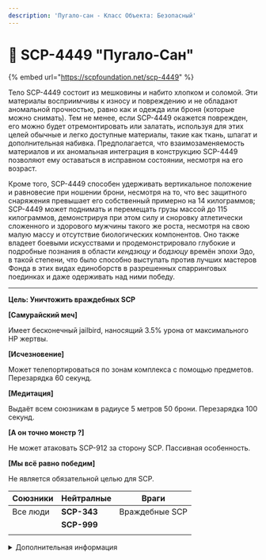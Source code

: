 ```yaml
---
description: 'Пугало-сан - Класс Объекта: Безопасный'
---
```


# 🥷 SCP-4449 "Пугало-Сан"

{% embed url="https://scpfoundation.net/scp-4449" %}

Тело SCP-4449 состоит из мешковины и набито хлопком и соломой. Эти материалы восприимчивы к износу и повреждению и не обладают аномальной прочностью, равно как и одежда или броня (которые можно снимать). Тем не менее, если SCP-4449 окажется поврежден, его можно будет отремонтировать или залатать, используя для этих целей обычные и легко доступные материалы, такие как ткань, шпагат и дополнительная набивка. Предполагается, что взаимозаменяемость материалов и их аномальная интеграция в конструкцию SCP-4449 позволяют ему оставаться в исправном состоянии, несмотря на его возраст.

Кроме того, SCP-4449 способен удерживать вертикальное положение и равновесие при ношении брони, несмотря на то, что вес защитного снаряжения превышает его собственный примерно на 14 килограммов; SCP-4449 может поднимать и перемещать грузы массой до 115 килограммов, демонстрируя при этом силу и сноровку атлетически сложенного и здорового мужчины такого же роста, несмотря на свою малую массу и отсутствие биологических компонентов. Оно также владеет боевыми искусствами и продемонстрировало глубокие и подробные познания в области _кендзюцу_ и _бодзюцу_ времён эпохи Эдо, в такой степени, что было способно выступать против лучших мастеров Фонда в этих видах единоборств в разрешенных спарринговых поединках и даже одерживать над ними победу.

***

**Цель: Уничтожить враждебных SCP**&#x20;

**\[Самурайский меч]**&#x20;

Имеет бесконечный jailbird, наносящий 3.5% урона от максимального HP жертвы.&#x20;

**\[Исчезновение]**&#x20;

Может телепортироваться по зонам комплекса с помощью предметов. Перезарядка 60 секунд.&#x20;

**\[Медитация]**&#x20;

Выдаёт всем союзникам в радиусе 5 метров 50 брони. Перезарядка 100 секунд.&#x20;

**\[А он точно монстр ?]**&#x20;

Не может атаковать SCP-912 за сторону SCP. Пассивная особенность.&#x20;

**\[Мы всё равно победим]**&#x20;

Не является обязательной целью для SCP.

| Союзники | Нейтралные  | Враги          |
| -------- | ----------- | -------------- |
| Все люди | **SCP-343** | Враждебные SCP |
|          | **SCP-999** |                |
|          |             |                |

<details>

<summary>Дополнительная информация</summary>

* **Класс**: Обучение
* **Внешний Вид:** Повстанец Хаоса

</details>
